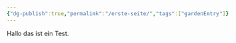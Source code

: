 ```yaml
---
{"dg-publish":true,"permalink":"/erste-seite/","tags":["gardenEntry"]}
---
```


Hallo das ist ein Test.